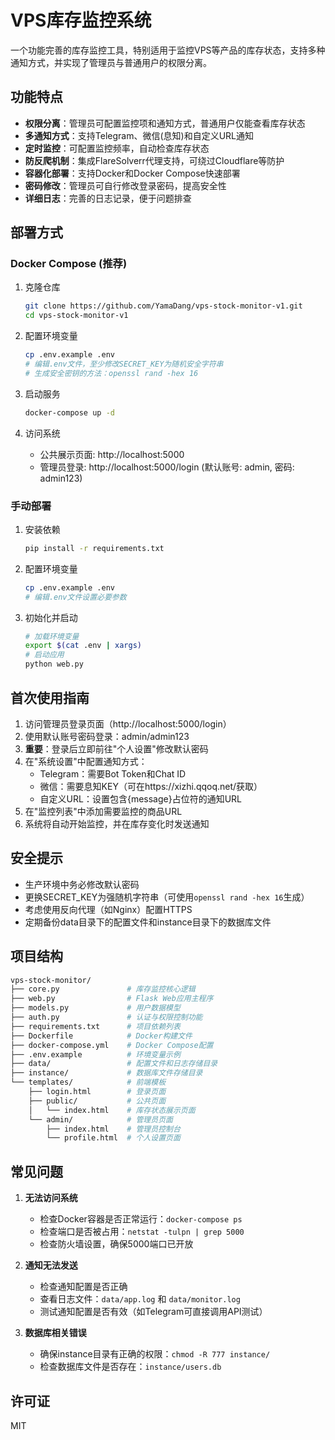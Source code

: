 # VPS库存监控系统

一个功能完善的库存监控工具，特别适用于监控VPS等产品的库存状态，支持多种通知方式，并实现了管理员与普通用户的权限分离。

## 功能特点

- **权限分离**：管理员可配置监控项和通知方式，普通用户仅能查看库存状态
- **多通知方式**：支持Telegram、微信(息知)和自定义URL通知
- **定时监控**：可配置监控频率，自动检查库存状态
- **防反爬机制**：集成FlareSolverr代理支持，可绕过Cloudflare等防护
- **容器化部署**：支持Docker和Docker Compose快速部署
- **密码修改**：管理员可自行修改登录密码，提高安全性
- **详细日志**：完善的日志记录，便于问题排查

## 部署方式

### Docker Compose (推荐)

1. 克隆仓库
   ```bash
   git clone https://github.com/YamaDang/vps-stock-monitor-v1.git
   cd vps-stock-monitor-v1
   ```

2. 配置环境变量
   ```bash
   cp .env.example .env
   # 编辑.env文件，至少修改SECRET_KEY为随机安全字符串
   # 生成安全密钥的方法：openssl rand -hex 16
   ```

3. 启动服务
   ```bash
   docker-compose up -d
   ```

4. 访问系统
   - 公共展示页面: http://localhost:5000
   - 管理员登录: http://localhost:5000/login (默认账号: admin, 密码: admin123)

### 手动部署

1. 安装依赖
   ```bash
   pip install -r requirements.txt
   ```

2. 配置环境变量
   ```bash
   cp .env.example .env
   # 编辑.env文件设置必要参数
   ```

3. 初始化并启动
   ```bash
   # 加载环境变量
   export $(cat .env | xargs)
   # 启动应用
   python web.py
   ```

## 首次使用指南

1. 访问管理员登录页面（http://localhost:5000/login）
2. 使用默认账号密码登录：admin/admin123
3. **重要**：登录后立即前往"个人设置"修改默认密码
4. 在"系统设置"中配置通知方式：
   - Telegram：需要Bot Token和Chat ID
   - 微信：需要息知KEY（可在https://xizhi.qqoq.net/获取）
   - 自定义URL：设置包含{message}占位符的通知URL
5. 在"监控列表"中添加需要监控的商品URL
6. 系统将自动开始监控，并在库存变化时发送通知

## 安全提示

- 生产环境中务必修改默认密码
- 更换SECRET_KEY为强随机字符串（可使用`openssl rand -hex 16`生成）
- 考虑使用反向代理（如Nginx）配置HTTPS
- 定期备份data目录下的配置文件和instance目录下的数据库文件


## 项目结构
```bash
vps-stock-monitor/
├── core.py               # 库存监控核心逻辑
├── web.py                # Flask Web应用主程序
├── models.py             # 用户数据模型
├── auth.py               # 认证与权限控制功能
├── requirements.txt      # 项目依赖列表
├── Dockerfile            # Docker构建文件
├── docker-compose.yml    # Docker Compose配置
├── .env.example          # 环境变量示例
├── data/                 # 配置文件和日志存储目录
├── instance/             # 数据库文件存储目录
└── templates/            # 前端模板
    ├── login.html        # 登录页面
    ├── public/           # 公共页面
    │   └── index.html    # 库存状态展示页面
    └── admin/            # 管理员页面
        ├── index.html    # 管理员控制台
        └── profile.html  # 个人设置页面
```
## 常见问题

1. **无法访问系统**
   - 检查Docker容器是否正常运行：`docker-compose ps`
   - 检查端口是否被占用：`netstat -tulpn | grep 5000`
   - 检查防火墙设置，确保5000端口已开放

2. **通知无法发送**
   - 检查通知配置是否正确
   - 查看日志文件：`data/app.log` 和 `data/monitor.log`
   - 测试通知配置是否有效（如Telegram可直接调用API测试）

3. **数据库相关错误**
   - 确保instance目录有正确的权限：`chmod -R 777 instance/`
   - 检查数据库文件是否存在：`instance/users.db`

## 许可证

MIT
